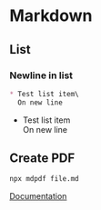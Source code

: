 # Markdown

## List

### Newline in list

```markdown
* Test list item\
  On new line
```
* Test list item\
  On new line
  
## Create PDF
  
```sh
npx mdpdf file.md
```
[Documentation](https://github.com/BlueHatbRit/mdpdf)


